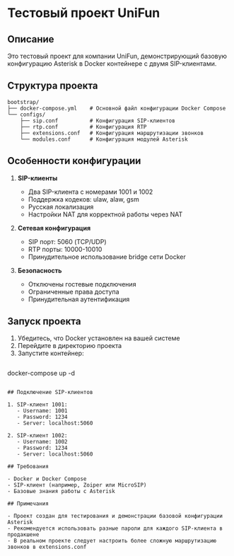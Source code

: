 # Тестовый проект UniFun

## Описание
Это тестовый проект для компании UniFun, демонстрирующий базовую конфигурацию Asterisk в Docker контейнере с двумя SIP-клиентами.

## Структура проекта

```
bootstrap/
├── docker-compose.yml    # Основной файл конфигурации Docker Compose
└── configs/
    ├── sip.conf          # Конфигурация SIP-клиентов
    ├── rtp.conf          # Конфигурация RTP
    ├── extensions.conf   # Конфигурация маршрутизации звонков
    └── modules.conf      # Конфигурация модулей Asterisk
```

## Особенности конфигурации

1. **SIP-клиенты**
   - Два SIP-клиента с номерами 1001 и 1002
   - Поддержка кодеков: ulaw, alaw, gsm
   - Русская локализация
   - Настройки NAT для корректной работы через NAT

2. **Сетевая конфигурация**
   - SIP порт: 5060 (TCP/UDP)
   - RTP порты: 10000-10010
   - Принудительное использование bridge сети Docker

3. **Безопасность**
   - Отключены гостевые подключения
   - Ограниченные права доступа
   - Принудительная аутентификация

## Запуск проекта

1. Убедитесь, что Docker установлен на вашей системе
2. Перейдите в директорию проекта
3. Запустите контейнер:
   ```bash
docker-compose up -d
```

## Подключение SIP-клиентов

1. SIP-клиент 1001:
   - Username: 1001
   - Password: 1234
   - Server: localhost:5060

2. SIP-клиент 1002:
   - Username: 1002
   - Password: 1234
   - Server: localhost:5060

## Требования

- Docker и Docker Compose
- SIP-клиент (например, Zoiper или MicroSIP)
- Базовые знания работы с Asterisk

## Примечания

- Проект создан для тестирования и демонстрации базовой конфигурации Asterisk
- Рекомендуется использовать разные пароли для каждого SIP-клиента в продакшене
- В реальном проекте следует настроить более сложную маршрутизацию звонков в extensions.conf
